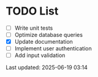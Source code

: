 # TODO List

- [ ] Write unit tests
- [ ] Optimize database queries
- [x] Update documentation
- [ ] Implement user authentication
- [ ] Add input validation

Last updated: 2025-06-19 03:14
